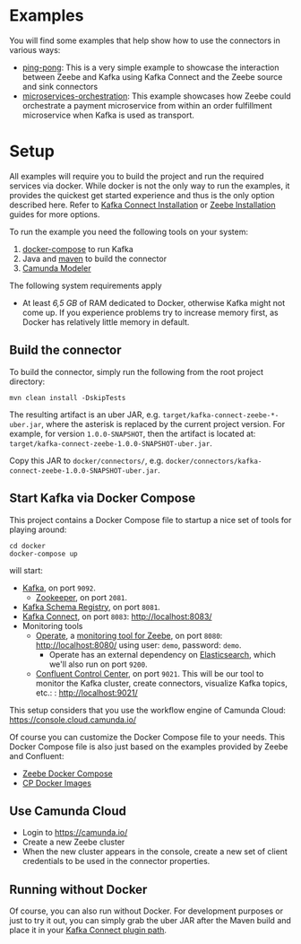 # Examples

You will find some examples that help show how to use the connectors in various
ways:

* [ping-pong](ping-pong/): This is a very simple example to showcase the interaction between Zeebe and Kafka using Kafka Connect and the Zeebe source and sink connectors
* [microservices-orchestration](microservices-orchestration/): This example showcases how Zeebe could orchestrate a payment microservice from within an order fulfillment microservice when Kafka is used as transport.


# Setup

All examples will require you to build the project and run the required services via docker. While docker is not the only way to run the examples, it provides the quickest get started experience and thus is the only option described here. Refer to [Kafka Connect Installation](https://docs.confluent.io/3.1.2/connect/userguide.html) or [Zeebe Installation](https://docs.zeebe.io/introduction/install.html) guides for more options.

To run the example you need the following tools on your system:

1. [docker-compose](https://docs.docker.com/compose/) to run Kafka
1. Java and [maven](https://maven.apache.org/) to build the connector
1. [Camunda Modeler](https://camunda.com/download/modeler/)

The following system requirements apply

* At least *6,5 GB* of RAM dedicated to Docker, otherwise Kafka might not come up. If you experience problems try to increase memory first, as Docker has relatively little memory in default.

## Build the connector

To build the connector, simply run the following from the root project directory:

```shell
mvn clean install -DskipTests
```

The resulting artifact is an uber JAR, e.g. `target/kafka-connect-zeebe-*-uber.jar`, where the
asterisk is replaced by the current project version. For example, for version `1.0.0-SNAPSHOT`, then
the artifact is located at: `target/kafka-connect-zeebe-1.0.0-SNAPSHOT-uber.jar`.

Copy this JAR to `docker/connectors/`, e.g. `docker/connectors/kafka-connect-zeebe-1.0.0-SNAPSHOT-uber.jar`.

## Start Kafka via Docker Compose

This project contains a Docker Compose file to startup a nice set of tools for playing around:

```shell
cd docker
docker-compose up
```

will start:

- [Kafka](https://kafka.apache.org/), on port `9092`.
    - [Zookeeper](https://zookeeper.apache.org/), on port `2081`.
- [Kafka Schema Registry](https://docs.confluent.io/current/schema-registry/index.html), on port `8081`.
- [Kafka Connect](https://docs.confluent.io/current/connect/index.html), on port `8083`: [http://localhost:8083/](http://localhost:8083/)
- Monitoring tools
    - [Operate](https://github.com/zeebe-io/zeebe/releases/tag/0.21.1), a [monitoring tool for Zeebe](https://zeebe.io/blog/2019/04/announcing-operate-visibility-and-problem-solving/), on port `8080`: [http://localhost:8080/](http://localhost:8080/) using user: `demo`, password: `demo`.
        - Operate has an external dependency on [Elasticsearch](https://www.elastic.co/), which we'll also run on port `9200`.
    - [Confluent Control Center](https://www.confluent.io/confluent-control-center/), on port `9021`. This will be our tool to monitor the Kafka cluster, create connectors, visualize Kafka topics, etc.: : [http://localhost:9021/](http://localhost:9021/)

This setup considers that you use the workflow engine of Camunda Cloud: https://console.cloud.camunda.io/

Of course you can customize the Docker Compose file to your needs. This Docker Compose file is also just based on the examples provided by Zeebe and Confluent:

- [Zeebe Docker Compose](https://github.com/zeebe-io/zeebe-docker-compose)
- [CP Docker Images](https://github.com/zeebe-io/zeebe-docker-compose)

## Use Camunda Cloud

* Login to https://camunda.io/
* Create a new Zeebe cluster
* When the new cluster appears in the console, create a new set of client credentials to be used in the connector properties.

## Running without Docker

Of course, you can also run without Docker. For development purposes or just to try it out, you can simply grab the  uber JAR after the Maven build and place it in your [Kafka Connect plugin path](https://docs.confluent.io/current/connect/userguide.html#installing-plugins).
